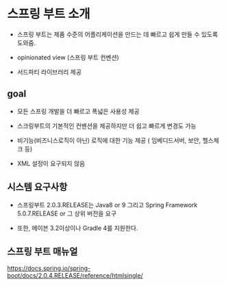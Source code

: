 # 스프링 부트 소개

- 스프링 부트는 제품 수준의 어플리케이션을 만드는 데 빠르고 쉽게 만들 수 있도록 도와줌.

- opinionated view (스프링 부트 컨벤션)

- 서드파티 라이브러리 제공



## goal

- 모든 스프링 개발을 더 빠르고 폭넓은 사용성 제공

- 스크링부트의 기본적인 컨벤션을 제공하지만 더 쉽고 빠르게 변경도 가능

- 비기능(비즈니스로직이 아닌) 로직에 대한 기능 제공 ( 임베디드서버, 보안, 헬스체크 등)

- XML 설정이 요구되지 않음



## 시스템 요구사항

- 스프링부트 2.0.3.RELEASE는 Java8 or 9 그리고 Spring Framework 5.0.7.RELEASE or 그 상위 버전을 요구

- 또한, 메이븐 3.2이상이나 Gradle 4를 지원한다.



## 스프링 부트 매뉴얼

<https://docs.spring.io/spring-boot/docs/2.0.4.RELEASE/reference/htmlsingle/>





